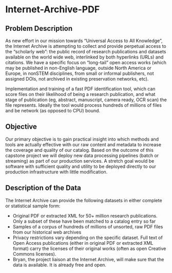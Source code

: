 # Internet-Archive-PDF

## Problem Description
As new effort in our mission towards “Universal Access to All Knowledge”, the Internet Archive
is attempting to collect and provide perpetual access to the “scholarly web”: the public record of
research publications and datasets available on the world wide web, interlinked by both
hyperlinks (URLs) and citations. We have a specific focus on “long-tail” open access works
(which may be published in non-English language, outside North America or Europe, in nonSTEM disciplines, from small or informal publishers, not assigned DOIs, not archived in existing
preservation networks, etc).

Implementation and training of a fast PDF identification tool, which can score files on
their likelihood of being a research publication, and what stage of publication (eg,
abstract, manuscript, camera ready, OCR scan) the file represents. Ideally the tool would
process hundreds of millions of files and be network (as opposed to CPU) bound.

## Objective
Our primary objective is to gain practical insight into which methods and tools are actually
effective with our raw content and metadata to increase the coverage and quality of our catalog.
Based on the outcome of this capstone project we will deploy new data processing pipelines
(batch or streaming) as part of our production services.
A stretch goal would be software with sufficient quality and utility to be deployed directly to our
production infrastructure with little modification.


## Description of the Data
The Internet Archive can provide the following datasets in either complete or statistical sample
form:
- Original PDF or extracted XML for 50+ million research publications. Only a subset of
these have been matched to a catalog entry so far
- Samples of a corpus of hundreds of millions of unsorted, raw PDF files from our
historical web archives
- Privacy restrictions vary depending on the specific dataset. Full text of Open Access
publications (either in original PDF or extracted XML format) carry the licenses of their
original works (often as open Creative Commons licenses).
- Bryan, the project liaison at the Internet Archive, will make sure that the data is available.
It is already free and open.
